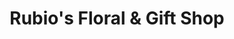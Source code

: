 ---
title: "Rubio's Floral & Gift Shop"
url: /sun-valley/rubios-floral-and-gift-shop/
shop: florist
---